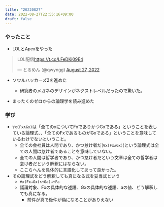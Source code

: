 ```yaml
---
title: "20220827"
date: 2022-08-27T22:55:16+09:00
draft: false
---
```


### やったこと
- LOLとApexをやった
<blockquote class="twitter-tweet"><p lang="ja" dir="ltr">LOL配信<a href="https://t.co/LFeDKi09E4">https://t.co/LFeDKi09E4</a></p>&mdash; とるめん (@qwyngg) <a href="https://twitter.com/qwyngg/status/1563423092575154176?ref_src=twsrc%5Etfw">August 27, 2022</a></blockquote> <script async src="https://platform.twitter.com/widgets.js" charset="utf-8"></script>

- ソウルハッカーズ2を進めた
  - 研究者のメガネのデザインがネクストレベルだったので驚いた。


- まったくのゼロからの論理学を読み進めた


### 学び
- `∀x(Fx∧Gx)`は「全てのxについてFxでありかつGxである」ということを表している論理式、、「全てのFxであるものがGxである」ということを意味しているわけでないということ。
  - 全ての会社員は人間であり、かつ怠け者だ(`∀x(Fx∧Gx)`)という論理式は全ての人間は怠け者であることを意味していない。
  - 全ての人間は哲学者であり、かつ怠け者だという文章は全ての哲学者は怠け者だという解釈にはならない。
  - ここらへんを具体的に言語化してあって良かった。
- その論理式をどう解釈しても真になる式を妥当式という
  - `∀x(Fx⇒Gx)∧¬Ga)⇒¬Fa`
  - 議論対象、Fxの具体的な述語、Gxの具体的な述語、aの値、どう解釈しても真になる。
    - 前件が真で後件が偽になることがありえない
